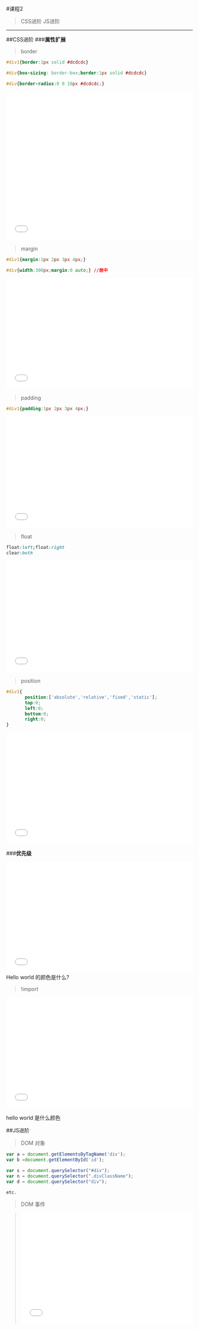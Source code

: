 #课程2

> CSS进阶
> JS进阶
<hr>

##CSS进阶
###**属性扩展**
>border
```css
#div1{border:1px solid #dcdcdc}

#div{box-sizing: border-box;border:1px solid #dcdcdc} 

#div{border-radius:0 0 10px #dcdcdc;}
```
<iframe width="100%" height="400" src="//jsfiddle.net/DunkyLi/dsL6789x/3/embedded/html,css,result/" allowfullscreen="allowfullscreen" frameborder="0"></iframe>

>margin
```css
#div1{margin:1px 2px 3px 4px;}

#div{width:300px;margin:0 auto;} //居中
```
<iframe width="100%" height="300" src="//jsfiddle.net/DunkyLi/y6fnzf28/2/embedded/html,css,result/" allowfullscreen="allowfullscreen" frameborder="0"></iframe>

>padding
```css
#div1{padding:1px 2px 3px 4px;}

```
<iframe width="100%" height="300" src="//jsfiddle.net/DunkyLi/vcwe0378/embedded/html,css,result/" allowfullscreen="allowfullscreen" frameborder="0"></iframe>

>float
```css
float:left;float:right
clear:both

```
<iframe width="100%" height="300" src="//jsfiddle.net/DunkyLi/qd57r69a/embedded/html,css,result/" allowfullscreen="allowfullscreen" frameborder="0"></iframe>

>position
```css
#div1{
       position:['absolute','relative','fixed','static'];
       top:0;
       left:0;
       bottom:0;
       right:0;
}

```
<iframe width="100%" height="300" src="//jsfiddle.net/DunkyLi/b7zc20as/embedded/html,css,result/" allowfullscreen="allowfullscreen" frameborder="0"></iframe>

###**优先级**

<iframe width="100%" height="300" src="//jsfiddle.net/DunkyLi/c0834shu/embedded/html,css,result/" allowfullscreen="allowfullscreen" frameborder="0"></iframe>
Hello world 的颜色是什么?

>!import

<iframe width="100%" height="300" src="//jsfiddle.net/DunkyLi/c0834shu/1/embedded/html,css,result/" allowfullscreen="allowfullscreen" frameborder="0"></iframe>

hello world 是什么颜色

##JS进阶
>DOM 对象
```javascript
var a = document.getElementsByTagName('div');
var b =document.getElementById('id');

var s = document.querySelector("#div");
var n = document.querySelector(".divClassName");
var d = document.querySelector("div");

etc.
```
>DOM 事件

> <iframe width="100%" height="300" src="//jsfiddle.net/DunkyLi/dd38v4vx/embedded/html,js,result/" allowfullscreen="allowfullscreen" frameborder="0"></iframe>



